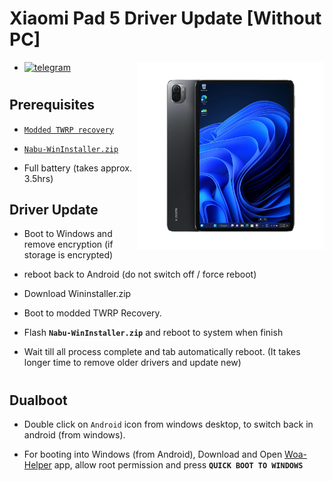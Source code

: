 # Xiaomi Pad 5 Driver Update [Without PC]
<img align="right" src="nabu.png" width="300" alt="Windows 11 Running On A Xiaomi Pad 5">

- [![telegram](https://img.shields.io/badge/chat-telegram-brightgreen.svg?logo=telegram&style=flat-square)](https://t.me/WinInstaller)
#

## Prerequisites
- [`Modded TWRP recovery`](https://github.com/Kumar-Jy/Windows-in-NABU-Without-PC/releases/tag/Modded-TWRP-Recovery)
  
- [`Nabu-WinInstaller.zip`](https://github.com/Kumar-Jy/Windows-in-NABU-Without-PC/releases/tag/Nabu-WinInstaller)

- Full battery (takes approx. 3.5hrs)
  

## Driver Update
- Boot to Windows and remove encryption (if storage is encrypted)

- reboot back to Android (do not switch off / force reboot)

- Download Wininstaller.zip
  
- Boot to modded TWRP Recovery.
  
- Flash **```Nabu-WinInstaller.zip```** and reboot to system when finish
  
- Wait till all process complete and tab automatically reboot. (It takes longer time to remove older drivers and update new)
#
## Dualboot
  
- Double click on `Android` icon from windows desktop, to switch back in android (from windows).

- For booting into Windows (from Android), Download and Open [Woa-Helper](https://github.com/n00b69/woa-helper/releases/tag/APK) app, allow root permission and press **`QUICK BOOT TO WINDOWS`**
#
